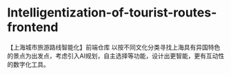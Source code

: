 # Intelligentization-of-tourist-routes-frontend
【上海城市旅游路线智能化】前端仓库
以按不同文化分类寻找上海具有异国特色的景点为出发点，考虑引入AI规划，自主选择等功能，设计出更智能，更有互动性的数字化工具。
